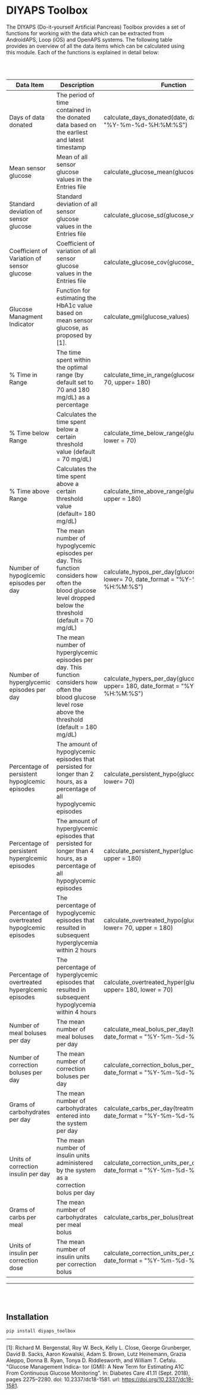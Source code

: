 # DIYAPS Toolbox

The DIYAPS (Do-it-yourself Artificial Pancreas) Toolbox provides a set of functions for working with the data which can be extracted from AndroidAPS, Loop (iOS) and OpenAPS systems. 
The following table provides an overview of all the data items which can be calculated using this module. Each of the functions is explained in detail below: 

<br/><br/>



|   Data Item                                        |   Description                                                                                                                                                     |   Function                                                                                       |
|----------------------------------------------------|-------------------------------------------------------------------------------------------------------------------------------------------------------------------|--------------------------------------------------------------------------------------------------|
|   Days of data donated                             |   The period of time contained in the donated data based on the earliest and latest timestamp                                                                     |   calculate_days_donated(date, date_format = "%Y-%m-%d-%H:%M:%S")                                |
|   Mean sensor glucose                              |   Mean of all sensor glucose values in the Entries file                                                                                                           |   calculate_glucose_mean(glucose_values)                                                         |
|   Standard deviation of sensor glucose             |   Standard deviation of all sensor glucose values in the Entries file                                                                                             |   calculate_glucose_sd(glucose_values)                                                           |
|   Coefficient of Variation of sensor glucose       |   Coefficient of variation of all sensor glucose values in the Entries file                                                                                       |   calculate_glucose_cov(glucose_values)                                                          |
|   Glucose Managment Indicator                      |   Function for estimating the HbA1c value based on mean sensor glucose, as proposed by [1].                                                                       |   calculate_gmi(glucose_values)                                                                  |
|   % Time in Range                                  |   The time spent within the optimal range (by default set to 70 and 180 mg/dL) as a percentage                                                                    |   calculate_time_in_range(glucose_values, lower= 70, upper= 180)                                 |
|   % Time below Range                               |   Calculates the time spent below a certain threshold value (default = 70 mg/dL)                                                                                  |   calculate_time_below_range(glucose_values, lower = 70)                                         |
|   % Time above Range                               |   Calculates the time spent above a certain threshold value  (default= 180 mg/dL)                                                                                 |   calculate_time_above_range(glucose_values, upper = 180)                                        |
|   Number of hypoglcemic episodes per day           |   The mean number of hypoglycemic episodes per day. This function considers how often the blood glucose level   dropped below the threshold (default = 70 mg/dL)  |   calculate_hypos_per_day(glucose_values, date, lower= 70, date_format = "%Y-%m-%d-%H:%M:%S")    |
|   Number of hyperglycemic episodes per day         |   The mean number of hyperglycemic episodes per day. This function considers how often the blood glucose level rose above the threshold (default = 180 mg/dL)     |   calculate_hypers_per_day(glucose_values, date, upper= 180, date_format = "%Y-%m-%d-%H:%M:%S")  |
|   Percentage of persistent hypoglcemic episodes    |   The amount of hypoglycemic episodes that persisted for longer than 2 hours, as a percentage of all hypoglycemic episodes                                        |   calculate_persistent_hypo(glucose_values, lower= 70)                                           |
|   Percentage of persistent hyperglcemic episodes   |   The amount of hyperglycemic episodes that persisted for longer than 4 hours, as a percentage of all hypoglycemic episodes                                       |   calculate_persistent_hyper(glucose_values, upper = 180)                                        |
|   Percentage of overtreated hypoglcemic episodes   |   The percentage of hypoglycemic episodes that resulted in subsequent hyperglycemia within 2 hours                                                                |   calculate_overtreated_hypo(glucose_values, lower= 70, upper = 180)                             |
|   Percentage of overtreated hyperglcemic episodes  |   The percentage of hyperglycemic episodes that resulted in subsequent hypoglycemia within 4 hours                                                                |   calculate_overtreated_hyper(glucose_values, upper= 180, lower = 70)                            |
|   Number of meal boluses per day                   |   The mean number of meal boluses per day                                                                                                                         |   calculate_meal_bolus_per_day(treatment_df, date_format = "%Y-%m-%d-%H:%M:%S")                  |
|   Number of correction boluses per day             |   The mean number of correction boluses per day                                                                                                                   |   calculate_correction_bolus_per_day(treatment_df, date_format = "%Y-%m-%d-%H:%M:%S")            |
|   Grams of carbohydrates per day                   |   The mean number of carbohydrates entered into the system per day                                                                                                |   calculate_carbs_per_day(treatment_df, date_format = "%Y-%m-%d-%H:%M:%S")                       |
|   Units of correction insulin per day              |   The mean number of insulin units administered by the system as a correction bolus per day                                                                       |   calculate_correction_units_per_day(treatment_df, date_format = "%Y-%m-%d-%H:%M:%S")            |
|   Grams of carbs per meal                          |   The mean number of carbohydrates per meal bolus                                                                                                                 |   calculate_carbs_per_bolus(treatment_df)                                                        |
|   Units of insulin per correction dose             |   The mean number of insulin units per correction bolus                                                                                                           |   calculate_correction_units_per_day(treatment_df, date_format = "%Y-%m-%d-%H:%M:%S")            |

---
<br/><br/>
## Installation 

```
pip install diyaps_toolbox
```



---
[1]: Richard M. Bergenstal, Roy W. Beck, Kelly L. Close, George Grunberger, David B. Sacks, Aaron Kowalski, Adam S. Brown, Lutz Heinemann, Grazia Aleppo, Donna B. Ryan, Tonya D. Riddlesworth, and William T. Cefalu. “Glucose Management Indica- tor (GMI): A New Term for Estimating A1C From Continuous Glucose Monitoring”. In: Diabetes Care 41.11 (Sept. 2018), pages 2275–2280. doi: 10.2337/dc18-1581. url: https://doi.org/10.2337/dc18-1581.
